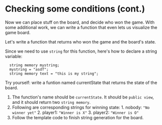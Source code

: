 # Checking some conditions (cont.)

Now we can place stuff on the board, and decide who won the game. With some additional work, we can write a function that even lets us visualize the game board.

Let's write a function that returns who won the game and the board's state.

Since we need to use `string` for this function, here's how to declare a string variable:
```
  string memory mystring;
  mystring = "asdf";
  string memory text = "this is my string";
```

Try yourself:
write a funtion named currentState that returns the state of the board.  

  1. The function's name should be `currentState`. It should be `public view`, and it should return two `string memory`.
  2. Following are corresponding strings for winning state:
    1. nobody: `"No winner yet"`
    2. player1: `"Winner is X"`
    3. player2: `"Winner is O"`
  3. Follow the template code to finish string generation for the board.
